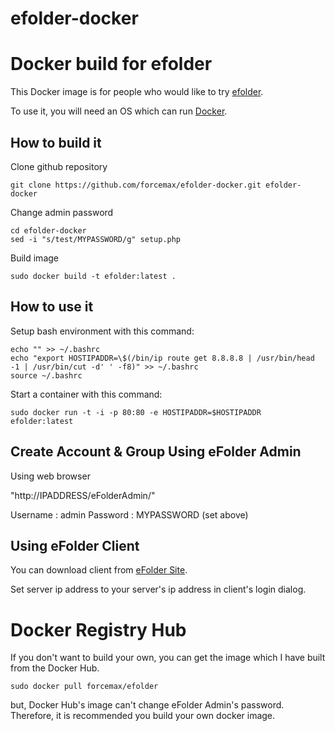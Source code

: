 efolder-docker
==============
# Docker build for efolder

This Docker image is for people who would like to try
[efolder](https://github.com/forcemax/efolder).

To use it, you will need an OS which can run
[Docker](http://docker.io).


## How to build it

Clone github repository

```
git clone https://github.com/forcemax/efolder-docker.git efolder-docker
```

Change admin password

```
cd efolder-docker
sed -i "s/test/MYPASSWORD/g" setup.php
```

Build image

```
sudo docker build -t efolder:latest .
```


## How to use it

Setup bash environment with this command:

```
echo "" >> ~/.bashrc
echo "export HOSTIPADDR=\$(/bin/ip route get 8.8.8.8 | /usr/bin/head -1 | /usr/bin/cut -d' ' -f8)" >> ~/.bashrc
source ~/.bashrc
```

Start a container with this command:

```
sudo docker run -t -i -p 80:80 -e HOSTIPADDR=$HOSTIPADDR efolder:latest
```


## Create Account & Group Using eFolder Admin

Using web browser

"http://IPADDRESS/eFolderAdmin/"  

Username : admin
Password : MYPASSWORD (set above)


## Using eFolder Client

You can download client from [eFolder Site](http://efolder.embian.com).

Set server ip address to your server's ip address in client's login dialog.
  

# Docker Registry Hub

If you don't want to build your own, you can get the image which I
have built from the Docker Hub.

```
sudo docker pull forcemax/efolder
```

but, Docker Hub's image can't change eFolder Admin's password.
Therefore, it is recommended you build your own docker image.
